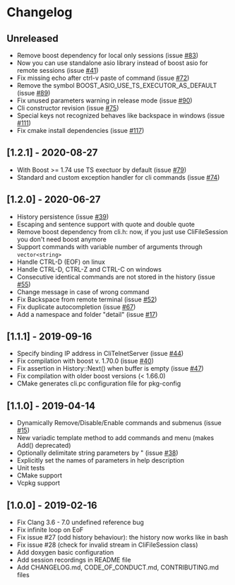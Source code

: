 # Changelog

## Unreleased

 - Remove boost dependency for local only sessions (issue [#83](https://github.com/daniele77/cli/issues/83))
 - Now you can use standalone asio library instead of boost asio for remote sessions (issue [#41](https://github.com/daniele77/cli/issues/41))
 - Fix missing echo after ctrl-v paste of command (issue [#72](https://github.com/daniele77/cli/issues/72))
 - Remove the symbol BOOST_ASIO_USE_TS_EXECUTOR_AS_DEFAULT (issue [#89](https://github.com/daniele77/cli/issues/89))
 - Fix unused parameters warning in release mode (issue [#90](https://github.com/daniele77/cli/issues/90))
 - Cli constructor revision (issue [#75](https://github.com/daniele77/cli/issues/75))
 - Special keys not recognized behaves like backspace in windows (issue [#111](https://github.com/daniele77/cli/issues/111))
 - Fix cmake install dependencies (issue [#117](https://github.com/daniele77/cli/issues/117))

## [1.2.1] - 2020-08-27

 - With Boost >= 1.74 use TS exectuor by default (issue [#79](https://github.com/daniele77/cli/issues/79))
 - Standard and custom exception handler for cli commands (issue [#74](https://github.com/daniele77/cli/issues/74))

## [1.2.0] - 2020-06-27

 - History persistence (issue [#39](https://github.com/daniele77/cli/issues/39))
 - Escaping and sentence support with quote and double quote
 - Remove boost dependency from cli.h: now, if you just use CliFileSession you don't need boost anymore
 - Support commands with variable number of arguments through `vector<string>`
 - Handle CTRL-D (EOF) on linux
 - Handle CTRL-D, CTRL-Z and CTRL-C on windows
 - Consecutive identical commands are not stored in the history (issue [#55](https://github.com/daniele77/cli/issues/55))
 - Change message in case of wrong command
 - Fix Backspace from remote terminal (issue [#52](https://github.com/daniele77/cli/issues/52))
 - Fix duplicate autocompletion (issue [#67](https://github.com/daniele77/cli/issues/67))
 - Add a namespace and folder "detail" (issue [#17](https://github.com/daniele77/cli/issues/17))
 
## [1.1.1] - 2019-09-16

 - Specify binding IP address in CliTelnetServer (issue [#44](https://github.com/daniele77/cli/issues/44))
 - Fix compilation with boost v. 1.70.0 (issue [#40](https://github.com/daniele77/cli/issues/40))
 - Fix assertion in History::Next() when buffer is empty (issue [#47](https://github.com/daniele77/cli/issues/47))
 - Fix compilation with older boost versions (< 1.66.0)
 - CMake generates cli.pc configuration file for pkg-config

## [1.1.0] - 2019-04-14

- Dynamically Remove/Disable/Enable commands and submenus (issue [#15](https://github.com/daniele77/cli/issues/15))
- New variadic template method to add commands and menu (makes Add() deprecated)
- Optionally delimitate string parameters by " (issue [#38](https://github.com/daniele77/cli/issues/38))
- Explicitly set the names of parameters in help description
- Unit tests
- CMake support
- Vcpkg support

## [1.0.0] - 2019-02-16

- Fix Clang 3.6 - 7.0 undefined reference bug
- Fix infinite loop on EoF
- Fix issue #27 (odd history behaviour): the history now works like in bash
- Fix issue #28 (check for invalid stream in CliFileSession class)
- Add doxygen basic configuration
- Add session recordings in README file
- Add CHANGELOG.md, CODE_OF_CONDUCT.md, CONTRIBUTING.md files
